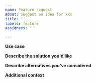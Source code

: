 ```yaml
---
name: Feature request
about: Suggest an idea for xxx
title: ''
labels: feature
assignees: ''

---
```


<!-- (you don't have to strictly follow this form) -->

**Use case**
<!-- A clear and concise description of what is the intended usage scenario is. -->

**Describe the solution you'd like**
<!-- A clear and concise description of what you want to happen.-->

**Describe alternatives you've considered**
<!-- A clear and concise description of any alternative solutions or features you've considered. -->

**Additional context**
<!-- Add any other context or screenshots about the feature request here. -->